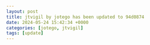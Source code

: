 ```yaml
---
layout: post
title: jtvigil by jotego has been updated to 94d0874
date: 2024-05-24 15:42:34 +0000
categories: [jotego, jtvigil]
tags: [update]
---
```


